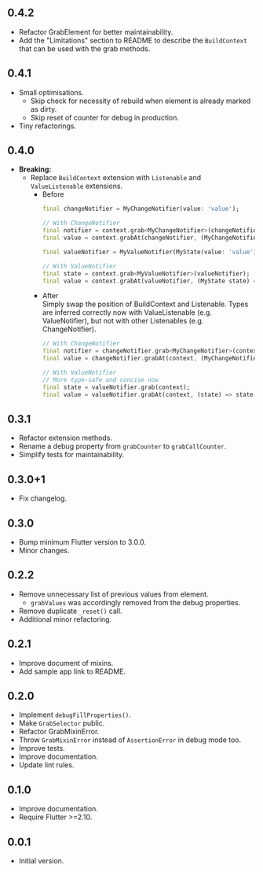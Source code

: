 ## 0.4.2

- Refactor GrabElement for better maintainability.
- Add the "Limitations" section to README to describe the `BuildContext` that can
  be used with the grab methods.

## 0.4.1

- Small optimisations.
    - Skip check for necessity of rebuild when element is already marked as dirty.
    - Skip reset of counter for debug in production.
- Tiny refactorings.

## 0.4.0

- **Breaking:**
    - Replace `BuildContext` extension with `Listenable` and `ValueListenable` extensions.
      - Before
        ```dart
        final changeNotifier = MyChangeNotifier(value: 'value');

        // With ChangeNotifier
        final notifier = context.grab<MyChangeNotifier>(changeNotifier);
        final value = context.grabAt(changeNotifier, (MyChangeNotifier n) => n.value);
        ```
        ```dart
        final valueNotifier = MyValueNotifier(MyState(value: 'value'));

        // With ValueNotifier
        final state = context.grab<MyValueNotifier>(valueNotifier);
        final value = context.grabAt(valueNotifier, (MyState state) => state.value);
        ```
      - After\
        Simply swap the position of BuildContext and Listenable.
        Types are inferred correctly now with ValueListenable (e.g. ValueNotifier), but not with other Listenables (e.g. ChangeNotifier).
        ```dart
        // With ChangeNotifier
        final notifier = changeNotifier.grab<MyChangeNotifier>(context);
        final value = changeNotifier.grabAt(context, (MyChangeNotifier n) => n.value);
        ```
        ```dart
        // With ValueNotifier
        // More type-safe and concise now
        final state = valueNotifier.grab(context);
        final value = valueNotifier.grabAt(context, (state) => state.value);
        ```

## 0.3.1

- Refactor extension methods.
- Rename a debug property from `grabCounter` to `grabCallCounter`.
- Simplify tests for maintainability.

## 0.3.0+1

- Fix changelog.

## 0.3.0

- Bump minimum Flutter version to 3.0.0.
- Minor changes.

## 0.2.2

- Remove unnecessary list of previous values from element.
    - `grabValues` was accordingly removed from the debug properties.
- Remove duplicate `_reset()` call.
- Additional minor refactoring.

## 0.2.1

- Improve document of mixins.
- Add sample app link to README.

## 0.2.0

- Implement `debugFillProperties()`.
- Make `GrabSelector` public.
- Refactor GrabMixinError.
- Throw `GrabMixinError` instead of `AssertionError` in debug mode too.
- Improve tests.
- Improve documentation.
- Update lint rules.

## 0.1.0

- Improve documentation.
- Require Flutter >=2.10.

## 0.0.1

- Initial version.
